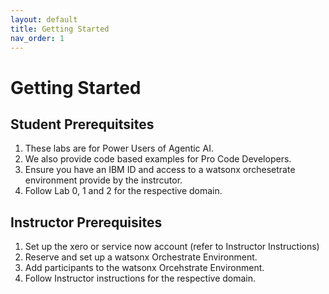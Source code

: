 ```yaml
---
layout: default
title: Getting Started
nav_order: 1
---
```


# Getting Started
## Student Prerequitsites
1. These labs are for Power Users of Agentic AI.
2. We also provide code based examples for Pro Code Developers.
3. Ensure you have an IBM ID and access to a watsonx orchesetrate environment provide by the instrcutor.
4. Follow Lab 0, 1 and 2 for the respective domain. 

## Instructor Prerequisites
1. Set up the xero or service now account (refer to Instructor Instructions)
2. Reserve and set up a watsonx Orchestrate Environment.
3. Add participants to the watsonx Orcehstrate Environment.
4. Follow Instructor instructions for the respective domain.